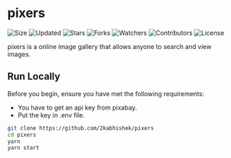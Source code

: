 # pixers

![Size](https://img.shields.io/github/repo-size/2kabhishek/pixers?style=plastic&color=0f0&label=Size)
![Updated](https://img.shields.io/github/last-commit/2kabhishek/pixers?style=plastic&color=f00&label=Updated)
![Stars](https://img.shields.io/github/stars/2kabhishek/pixers?style=plastic&color=ffc801&label=Stars)
![Forks](https://img.shields.io/github/forks/2kabhishek/pixers?style=plastic&color=003cff&label=Forks)
![Watchers](https://img.shields.io/github/watchers/2kabhishek/pixers?style=plastic&color=ff5500&label=Watchers)
![Contributors](https://img.shields.io/github/contributors/2kabhishek/pixers?style=plastic&color=f0f&label=Contributors)
![License](https://img.shields.io/github/license/2kabhishek/pixers?style=plastic&color=555&label=License)

pixers is a online image gallery that allows anyone to search and view images.


## Run Locally

Before you begin, ensure you have met the following requirements:

- You have to get an api key from pixabay.
- Put the key in .env file.

```bash
git clone https://github.com/2kabhishek/pixers
cd pixers
yarn
yarn start
```

